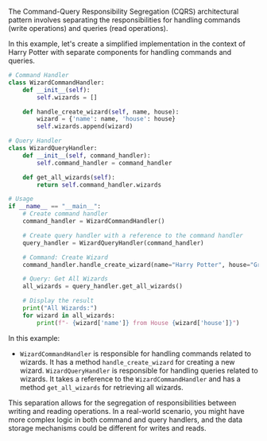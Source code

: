 The Command-Query Responsibility Segregation (CQRS) architectural pattern involves separating the responsibilities for handling commands (write operations) and queries (read operations). 

In this example, let's create a simplified implementation in the context of Harry Potter with separate components for handling commands and queries.

```python
# Command Handler
class WizardCommandHandler:
    def __init__(self):
        self.wizards = []

    def handle_create_wizard(self, name, house):
        wizard = {'name': name, 'house': house}
        self.wizards.append(wizard)

# Query Handler
class WizardQueryHandler:
    def __init__(self, command_handler):
        self.command_handler = command_handler

    def get_all_wizards(self):
        return self.command_handler.wizards

# Usage
if __name__ == "__main__":
    # Create command handler
    command_handler = WizardCommandHandler()

    # Create query handler with a reference to the command handler
    query_handler = WizardQueryHandler(command_handler)

    # Command: Create Wizard
    command_handler.handle_create_wizard(name="Harry Potter", house="Gryffindor")

    # Query: Get All Wizards
    all_wizards = query_handler.get_all_wizards()

    # Display the result
    print("All Wizards:")
    for wizard in all_wizards:
        print(f"- {wizard['name']} from House {wizard['house']}")

```

In this example:

- `WizardCommandHandler` is responsible for handling commands related to wizards. It has a method `handle_create_wizard` for creating a new wizard.
`WizardQueryHandler` is responsible for handling queries related to wizards. It takes a reference to the `WizardCommandHandler` and has a method `get_all_wizards` for retrieving all wizards.

This separation allows for the segregation of responsibilities between writing and reading operations. In a real-world scenario, you might have more complex logic in both command and query handlers, and the data storage mechanisms could be different for writes and reads.